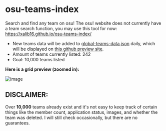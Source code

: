# osu-teams-index

Search and find any team on osu!
The osu! website does not currently have a team search function, you may use this tool for now:
https://xalib16.github.io/osu-teams-index/

- New teams data will be added to [global-teams-data.json](https://github.com/xalib16/osu-teams-index/edit/main/global-teams-data.json) daily, which will be displayed on [this github preview site](https://xalib16.github.io/osu-teams-index/).
- Amount of teams currently listed: 242
- Goal: 10,000 teams listed

**Here is a grid preview (zoomed in):**

![image](https://github.com/user-attachments/assets/7b62f13e-de75-4524-9bbe-fdb56af787c3)


## DISCLAIMER:
Over **10,000** teams already exist and it's not easy to keep track of certain things like the member count, application status, images, and whether the team was deleted. I will still check occasionally, but there are no guarantees.
